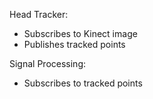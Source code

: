 
Head Tracker:
 - Subscribes to Kinect image
 - Publishes tracked points

Signal Processing:
 - Subscribes to tracked points
